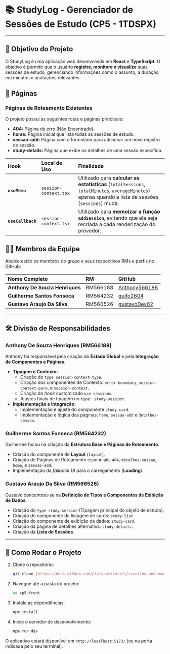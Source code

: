 # 📚 StudyLog - Gerenciador de Sessões de Estudo (CP5 - 1TDSPX)

---

## 🎯 Objetivo do Projeto

O StudyLog é uma aplicação web desenvolvida em **React** e **TypeScript**. O objetivo é permitir que o usuário **registre, monitore e visualize** suas sessões de estudo, gerenciando informações como o assunto, a duração em minutos e anotações relevantes.

## 📄 Páginas

### Páginas de Roteamento Existentes
O projeto possui as seguintes rotas e páginas principais:
* **404:** Página de erro (Não Encontrado).
* **home:** Página inicial que lista todas as sessões de estudo.
* **sessao-add:** Página com o formulário para adicionar um novo registro de sessão.
* **study-details:** Página que exibe os detalhes de uma sessão específica.


| Hook | Local de Uso | Finalidade |
| :--- | :--- | :--- |
| **`useMemo`** | `session-context.tsx` | Utilizado para **calcular as estatísticas** (`totalSessions`, `totalMinutes`, `averageMinutes`) apenas quando a lista de sessões (`sessions`) muda. |
| **`useCallback`** | `session-context.tsx` | Utilizado para **memoizar a função `addSession`**, evitando que ela seja recriada a cada renderização do provedor. |


## 🧑‍💻 Membros da Equipe

Abaixo estão os membros do grupo e seus respectivos RMs e perfis no GitHub:

| Nome Completo | RM | GitHub |
| :--- | :--- | :--- |
| **Anthony De Souza Henriques** | RM566188 | [Anthony566188](https://github.com/Anthony566188) |
| **Guilherme Santos Fonseca** | RM564232 | [guifo2604](https://github.com/guifo2604) |
| **Gustavo Araujo Da Silva** | RM566526 | [gustavoDev02](https://github.com/gustavoDev02) |

---

## 🛠️ Divisão de Responsabilidades

### Anthony De Souza Henriques (RM566188)
Anthony foi responsável pela criação do **Estado Global** e pela **Integração de Componentes e Páginas**.
* **Tipagem e Contexto:**
    * Criação do `type session-context-type`.
    * Criação dos componentes de Contexto: `error-boundary`, `session-context-pure`, e `session-context`.
    * Criação do *hook* customizado `use-sessions`.
    * Ajustes finais de tipagem no `type: study-session`.
* **Implementação e Integração:**
    * Implementação e ajuste do componente `study-card`.
    * Implementação e lógica das páginas: `home`, `sessao-add` e `detalhes-sessao`.

### Guilherme Santos Fonseca (RM564232)
Guilherme focou na criação da **Estrutura Base e Páginas de Roteamento**.
* Criação do componente de **Layout** (`layout`).
* Criação de Páginas de Roteamento essenciais: `404`, `detalhes-sessao`, `home`, e `sessao-add`.
* Implementação da *fallback UI* para o carregamento (**Loading**).

### Gustavo Araujo Da Silva (RM566526)
Gustavo concentrou-se na **Definição de Tipos e Componentes de Exibição de Dados**.
* Criação do `type study-session` (Tipagem principal do objeto de estudo).
* Criação do componente de listagem de cards: `study-list`.
* Criação do componente de exibição de dados: `study-card`.
* Criação da página de detalhes alternativa: `study-details`.
* Criação da **Lista de Sessões**.

---

## 🚀 Como Rodar o Projeto

1.  Clone o repositório:
    ```bash
    git clone [https://docs.github.com/pt/repositories/creating-and-managing-repositories/quickstart-for-repositories](https://docs.github.com/pt/repositories/creating-and-managing-repositories/quickstart-for-repositories)
    ```
2.  Navegue até a pasta do projeto:
    ```bash
    cd cp5-front
    ```
3.  Instale as dependências:
    ```bash
    npm install
    ```
4.  Inicie o servidor de desenvolvimento:
    ```bash
    npm run dev
    ```

O aplicativo estará disponível em `http://localhost:5173/` (ou na porta indicada pelo seu terminal).

